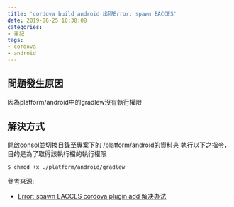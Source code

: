 ```yaml
---
title: 'cordova build android 出現Error: spawn EACCES'
date: 2019-06-25 10:38:08
categories:
- 筆記
tags:
- cordova
- android
---
```

## 問題發生原因
因為platform/android中的gradlew沒有執行權限

<!-- more -->

## 解決方式
開啟consol並切換目錄至專案下的 /platform/android的資料夾
執行以下之指令，目的是為了取得該執行檔的執行權限
```bash
$ chmod +x ./platform/android/gradlew
```

參考來源:
- [Error: spawn EACCES cordova plugin add 解决办法](https://www.jianshu.com/p/2466ddb737d8)
